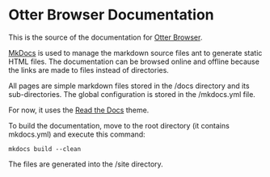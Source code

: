 # Otter Browser Documentation

This is the source of the documentation for [Otter Browser](http://otter-browser.org).

[MkDocs](http://mkdocs.org) is used to manage the markdown source files ant to generate static HTML files. The documentation can be browsed online and offline because the links are made to files instead of directories.

All pages are simple markdown files stored in the /docs directory and its sub-directories. The global configuration is stored in the /mkdocs.yml file.

For now, it uses the [Read the Docs](https://readthedocs.org/) theme.

To build the documentation, move to the root directory (it contains mkdocs.yml) and execute this command:

    mkdocs build --clean

The files are generated into the /site directory.
